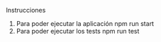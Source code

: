 Instrucciones

1. Para poder ejecutar la aplicación npm run start
2. Para poder ejecutar los tests npm run test